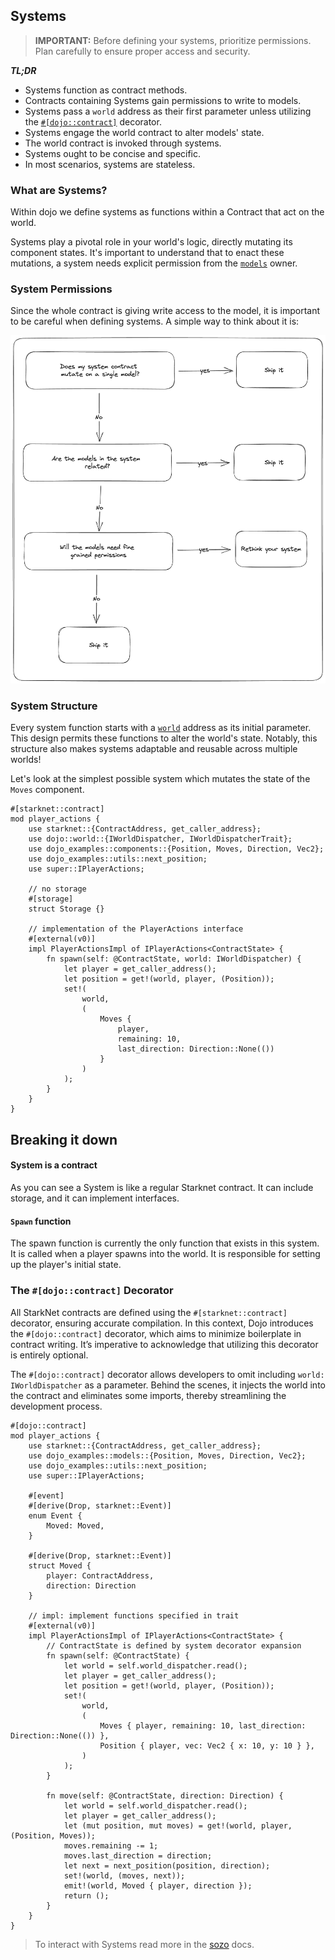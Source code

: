 ## Systems

> **IMPORTANT:** Before defining your systems, prioritize permissions. Plan carefully to ensure proper access and security.

**_TL;DR_**
- Systems function as contract methods.
- Contracts containing Systems gain permissions to write to models.
- Systems pass a `world` address as their first parameter unless utilizing the [`#[dojo::contract]`](#the-dojocontract-decorator) decorator.
- Systems engage the world contract to alter models' state.
- The world contract is invoked through systems.
- Systems ought to be concise and specific.
- In most scenarios, systems are stateless.

### What are Systems?

Within dojo we define systems as functions within a Contract that act on the world.

Systems play a pivotal role in your world's logic, directly mutating its component states. It's important to understand that to enact these mutations, a system needs explicit permission from the [`models`](./models.md) owner.

### System Permissions

Since the whole contract is giving write access to the model, it is important to be careful when defining systems. A simple way to think about it is:

![System Permissions](../images/permissions.png)

### System Structure

Every system function starts with a [`world`](./world.md) address as its initial parameter. This design permits these functions to alter the world's state. Notably, this structure also makes systems adaptable and reusable across multiple worlds!

Let's look at the simplest possible system which mutates the state of the `Moves` component.

```rust,ignore
#[starknet::contract]
mod player_actions {
    use starknet::{ContractAddress, get_caller_address};
    use dojo::world::{IWorldDispatcher, IWorldDispatcherTrait};
    use dojo_examples::components::{Position, Moves, Direction, Vec2};
    use dojo_examples::utils::next_position;
    use super::IPlayerActions;

    // no storage
    #[storage]
    struct Storage {}

    // implementation of the PlayerActions interface
    #[external(v0)]
    impl PlayerActionsImpl of IPlayerActions<ContractState> {
        fn spawn(self: @ContractState, world: IWorldDispatcher) {
            let player = get_caller_address();
            let position = get!(world, player, (Position));
            set!(
                world,
                (
                    Moves {
                        player,
                        remaining: 10,
                        last_direction: Direction::None(())
                    }
                )
            );
        }
    }
}
```

## Breaking it down

#### System is a contract

As you can see a System is like a regular Starknet contract. It can include storage, and it can implement interfaces.

#### `Spawn` function

The spawn function is currently the only function that exists in this system. It is called when a player spawns into the world. It is responsible for setting up the player's initial state.

### The `#[dojo::contract]` Decorator

All StarkNet contracts are defined using the `#[starknet::contract]` decorator, ensuring accurate compilation. In this context, Dojo introduces the `#[dojo::contract]` decorator, which aims to minimize boilerplate in contract writing. It’s imperative to acknowledge that utilizing this decorator is entirely optional.

The `#[dojo::contract]` decorator allows developers to omit including `world: IWorldDispatcher` as a parameter. Behind the scenes, it injects the world into the contract and eliminates some imports, thereby streamlining the development process.

```rust,ignore
#[dojo::contract]
mod player_actions {
    use starknet::{ContractAddress, get_caller_address};
    use dojo_examples::models::{Position, Moves, Direction, Vec2};
    use dojo_examples::utils::next_position;
    use super::IPlayerActions;

    #[event]
    #[derive(Drop, starknet::Event)]
    enum Event {
        Moved: Moved,
    }

    #[derive(Drop, starknet::Event)]
    struct Moved {
        player: ContractAddress,
        direction: Direction
    }

    // impl: implement functions specified in trait
    #[external(v0)]
    impl PlayerActionsImpl of IPlayerActions<ContractState> {
        // ContractState is defined by system decorator expansion
        fn spawn(self: @ContractState) {
            let world = self.world_dispatcher.read();
            let player = get_caller_address();
            let position = get!(world, player, (Position));
            set!(
                world,
                (
                    Moves { player, remaining: 10, last_direction: Direction::None(()) },
                    Position { player, vec: Vec2 { x: 10, y: 10 } },
                )
            );
        }

        fn move(self: @ContractState, direction: Direction) {
            let world = self.world_dispatcher.read();
            let player = get_caller_address();
            let (mut position, mut moves) = get!(world, player, (Position, Moves));
            moves.remaining -= 1;
            moves.last_direction = direction;
            let next = next_position(position, direction);
            set!(world, (moves, next));
            emit!(world, Moved { player, direction });
            return ();
        }
    }
}
```


> To interact with Systems read more in the [sozo](../toolchain/sozo/overview.md) docs.